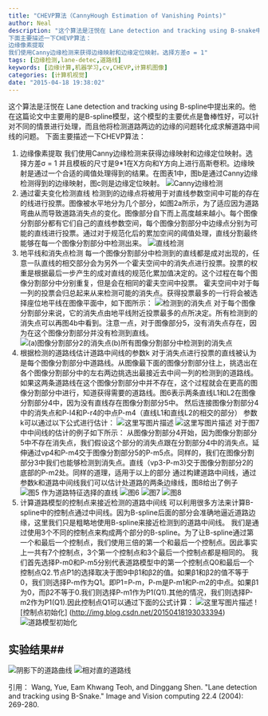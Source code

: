 ```yaml
---
title: "CHEVP算法（CannyHough Estimation of Vanishing Points)"
author: Neal
description: "这个算法是汪悦在 Lane detection and tracking using B-snake中提出来的。他在这篇论文中主要用的是B-snake模型，这个模型的主要优点是鲁棒性好，可以针对不同的情景进行处理，而且他将检测道路两边的边缘的问题转化成求解道路中间线的问题。 
下面主要描述一下CHEVP算法：
边缘像素提取 
我们使用Canny边缘检测来获得边缘映射和边缘定位映射。选择方差σ = 1"
tags: [边缘检测,lane-detec,道路线]
keywords: [边缘计算,机器学习,cv,CHEVP,计算机图像]
categories: [计算机视觉]
date: "2015-04-18 19:38:02"
---
```

这个算法是汪悦在 Lane detection and tracking using B-spline中提出来的。他在这篇论文中主要用的是B-spline模型，这个模型的主要优点是鲁棒性好，可以针对不同的情景进行处理，而且他将检测道路两边的边缘的问题转化成求解道路中间线的问题。
下面主要描述一下CHEVP算法：

 1. 边缘像素提取
 我们使用Canny边缘检测来获得边缘映射和边缘定位映射。选择方差σ = 1 并且模板的尺寸是9*1在X方向和Y方向上进行高斯卷积。边缘映射是通过一个合适的阈值处理得到的结果。在图表1中，图b是通过Canny边缘检测得到的边缘映射，图c则是边缘定位映射。
 ![Canny边缘检测](http://img.blog.csdn.net/20150418181001947)
 2. 通过霍夫变化检测直线
 检测到的边缘点将被用于对直线参数空间中可能的存在的线进行投票。图像被水平地分为几个部分，如图2a所示，为了适应因为道路弯曲从而导致道路消失点的变化。图像部分自下而上高度越来越小。每个图像分割部分都有它们自己的直线参数空间，每个图像分割部分中边缘点分别为可能的直线进行投票。通过对于规范化后的累加空间的阈值处理，直线分割最终能够在每一个图像分割部分中检测出来。
 ![直线检测](http://img.blog.csdn.net/20150418182703265)
 3. 地平线和消失点检测
 每一个图像分割部分中检测到的直线都是成对出现的，任意一队直线的相交部分会为另外一个霍夫空间中的消失点进行投票。投票的权重是根据最后一步产生的成对直线的规范化累加值决定的。这个过程在每个图像分割部分中分别重复，但是会在相同的霍夫空间中投票。
 霍夫空间中对于每一列的投票会归总起来从来检测可能的消失点。获得投票最多的一行将会被选择座位地平线在图像平面中，如下图所示：
 ![检测到的消失点](http://img.blog.csdn.net/20150418183150284)
 对于每个图像分割部分来说，它的消失点由地平线附近投票最多的点所决定。所有检测到的消失点可以再图4b中看到。注意一点，对于图像部分5，没有消失点存在，因为在这个图像分割部分并没有检测到直线。
 ![(a)图像分割部分2的消失点(b)所有图像分割部分中检测到的消失点](http://img.blog.csdn.net/20150418183707651)
 4. 根据检测的道路线估计道路中间线的参数k
 对于消失点进行投票的直线被认为是每个图像分割部分中道路线。从图像最下面的图像分割部分往上，挑选出在各个图像分割部分中的左右两边挑选出最接近去中间一列的检测到的道路线。如果这两条道路线在这个图像分割部分中并不存在，这个过程就会在更高的图像分割部分中进行，知道获得需要的道路线。图6表示两条直线L1和L2在图像分割部分4中，因为没有直线存在图像分割部分5中。
 然后连接图像分割部分4中的消失点和P-l4和P-r4的中点P-m4（直线L1和直线L2的相交的部分）
参数k可以通过以下公式进行估计：
![这里写图片描述](http://img.blog.csdn.net/20150418190012674)
![这里写图片描述](http://img.blog.csdn.net/20150418185932872)
对于图7中中间线的估计的例子如下所示：
从图像分割部分4开始，因为图像分割部分5中不存在消失点，我们假设这个部分的消失点跟在分割部分4中的消失点。延伸通过vp4和P-m4交于图像分割部分5的P-m5点。同样的，我们在图像分割部分3中我们也能够检测到消失点。直线（vp3-P-m3)交于图像分割部分2的底部的P-m2处。同样的道理，适用于以上的部分
通过构建道路中间线，通过参数k和道路中间线我们可以估计处道路的两条边缘线，图8给出了例子
![图5 作为道路特征选择的直线](http://img.blog.csdn.net/20150418190952200)
![图6](http://img.blog.csdn.net/20150418191106768)
![图7](http://img.blog.csdn.net/20150418191144348)
![图8](http://img.blog.csdn.net/20150418191050568)
 5. 计算道路模型的控制点来接近检测的道路中间线
 可以利用很多方法来计算B-spline中的控制点通过中间线。因为B-spline后面的部分会准确地逼近道路边缘，这里我们只是粗略地使用B-spline来接近检测到的道路中间线。
 我们是通过使用3个不同的控制点来构成两个部分的B-spline。为了让B-spline通过第一个和最后一个控制点，我们使用三倍的第一个和最后一个控制点。因此事实上一共有7个控制点，3个第一个控制点和3个最后一个控制点都是相同的。
 我们首先选择P-m0和P-m5分别代表道路模型中的第一个控制点Q0和最后一个控制点Q2.节点P1的选择取决于图9中β1和β2的值。如果β1和β2的值不等于0，我们则选择P-m作为Q1。即P1=P-m，P-m是P-m1和P-m2的中点。如果β1为0，而β2不等于0.我们则选择P-m1作为P1(Q1).其他的情况，我们则选择P-m2作为P1(Q1).因此控制点Q1可以通过下面的公式计算：
 ![这里写图片描述](http://img.blog.csdn.net/20150418192950119)
 ![控制点初始化]
 (http://img.blog.csdn.net/20150418193033394)![道路模型初始化](http://img.blog.csdn.net/20150418193239246)
 ## 实验结果##
 ![阴影下的道路曲线](http://img.blog.csdn.net/20150418193506058)
 ![相对直的道路线](http://img.blog.csdn.net/20150418193433213)



引用：
Wang, Yue, Eam Khwang Teoh, and Dinggang Shen. "Lane detection and tracking using B-Snake." Image and Vision computing 22.4 (2004): 269-280.